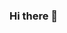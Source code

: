 ### Hi there 👋

<!--
**kmmla/kmmla** is a ✨ _special_ ✨ repository because its `README.md` (this file) appears on your GitHub profile.

Here are some ideas to get you started:

- 🔭 I’m currently working on NLP projects and prompt engineering. 
- 🌱 I’m currently learning programming methodology, calculus and shell scripting.
- 👯 I’m looking to collaborate on ML projects and hackathons
- 🤔 I’m looking for help with CS fundamentals
- 💬 Ask me about data analytics, data science and ML
- 😄 Pronouns: she / her
- ⚡ Fun fact: I have an economics and finance degree!
-->

